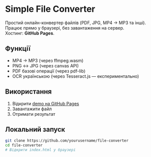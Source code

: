 # Simple File Converter

Простий онлайн-конвертер файлів (PDF, JPG, MP4 → MP3 та інші).  
Працює прямо у браузері, без завантаження на сервер.  
Хостинг: **GitHub Pages**.

## Функції
- MP4 → MP3 (через ffmpeg.wasm)
- PNG ↔ JPG (через canvas API)
- PDF базові операції (через pdf-lib)
- OCR українською (через Tesseract.js — експериментально)

## Використання
1. Відкрити [demo на GitHub Pages](https://yourusername.github.io/file-converter/)
2. Завантажити файл
3. Отримати результат

## Локальний запуск
```bash
git clone https://github.com/yourusername/file-converter
cd file-converter
# Відкрити index.html у браузері
